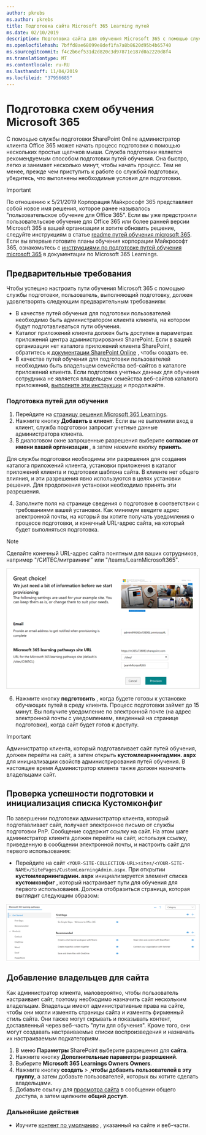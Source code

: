 ```yaml
---
author: pkrebs
ms.author: pkrebs
title: Подготовка сайта Microsoft 365 Learning путей
ms.date: 02/10/2019
description: Подготовка сайта для обучения Microsoft 365 с помощью службы подготовки SharePoint
ms.openlocfilehash: 7bffd8ae68099e8def1fa7a8b8620d95b4b65740
ms.sourcegitcommit: f4c2b6ef531d2d820c3d97871e187d0a2220d8f4
ms.translationtype: MT
ms.contentlocale: ru-RU
ms.lasthandoff: 11/04/2019
ms.locfileid: "37956685"
---
```

# <a name="provision-microsoft-365-learning-pathways"></a>Подготовка схем обучения Microsoft 365

С помощью службы подготовки SharePoint Online администратор клиента Office 365 может начать процесс подготовки с помощью нескольких простых щелчков мыши. Служба подготовки является рекомендуемым способом подготовки путей обучения. Она быстро, легко и занимает несколько минут, чтобы начать процесс. Тем не менее, прежде чем приступить к работе со службой подготовки, убедитесь, что выполнены необходимые условия для подготовки.

> [!IMPORTANT]
> По отношению к 5/21/2019 Корпорация Майкрософт 365 представляет собой новое имя решения, которое ранее называлось "пользовательское обучение для Office 365". Если вы уже предстроили пользовательское обучение для Office 365 или более ранней версии Microsoft 365 в вашей организации и хотите обновить решение, следуйте инструкциям в статье [readme путей обучения microsoft 365](https://github.com/pnp/custom-learning-office-365). Если вы впервые готовите планы обучения корпорации Майкрософт 365, ознакомьтесь с [инструкциями по подготовке путей обучения microsoft 365]( https://docs.microsoft.com/en-us/office365/customlearning/custom_provision) в документации по Microsoft 365 Learnings.  

## <a name="prerequisites"></a>Предварительные требования
 
Чтобы успешно настроить пути обучения Microsoft 365 с помощью службы подготовки, пользователь, выполняющий подготовку, должен удовлетворять следующим предварительным требованиям: 
 
- В качестве путей обучения для подготовки пользователей необходимо быть администратором клиента клиента, на котором будут подготавливаться пути обучения.  
- Каталог приложений клиента должен быть доступен в параметрах приложений центра администрирования SharePoint. Если в вашей организации нет каталога приложений клиента SharePoint, обратитесь к [документации SharePoint Online](https://docs.microsoft.com/en-us/sharepoint/use-app-catalog) , чтобы создать ее.  
- В качестве путей обучения для подготовки пользователей необходимо быть владельцем семейства веб-сайтов в каталоге приложений клиента. Если подготовка учетных данных для обучения сотрудника не является владельцем семейства веб-сайтов каталога приложений, [выполните эти инструкции](addappadmin.md) и продолжайте. 

### <a name="to-provision-learning-pathways"></a>Подготовка путей для обучения

1. Перейдите на [страницу решения Microsoft 365 Learnings](https://provisioning.sharepointpnp.com/details/3df8bd55-b872-4c9d-88e3-6b2f05344239).
2. Нажмите кнопку **Добавить в клиент**. Если вы не выполнили вход в клиент, служба подготовки запросит учетные данные администратора клиента. 
3. В диалоговом окне запрошенные разрешения выберите **согласие от имени вашей организации** , а затем нажмите кнопку **принять**.

Для службы подготовки необходимы эти разрешения для создания каталога приложений клиента, установки приложения в каталог приложений клиента и подготовки шаблона сайта. В клиенте нет общего влияния, и эти разрешения явно используются в целях установки решения. Для продолжения установки необходимо принять эти разрешения.

4. Заполните поля на странице сведения о подготовке в соответствии с требованиями вашей установки. Как минимум введите адрес электронной почты, на который вы хотите получать уведомления о процессе подготовки, и конечный URL-адрес сайта, на который будет выполняться подготовка.  
> [!NOTE]
> Сделайте конечный URL-адрес сайта понятным для ваших сотрудников, например "/СИТЕС/митраининг" или "/teams/LearnMicrosoft365".

![inst_options. png](media/inst_options.png)

6. Нажмите кнопку **подготовить** , когда будете готовы к установке обучающих путей в среду клиента.  Процесс подготовки займет до 15 минут. Вы получите уведомление по электронной почте (на адрес электронной почты с уведомлением, введенный на странице подготовки), когда сайт будет готов к доступу. 

> [!IMPORTANT]
> Администратор клиента, который подготавливает сайт путей обучения, должен перейти на сайт, а затем открыть **кустомлеарнингадмин. aspx** для инициализации свойств администрирования путей обучения. В настоящее время Администратор клиента также должен назначить владельцами сайт. 

## <a name="validate-provisioning-success-and-initialize-the-customconfig-list"></a>Проверка успешности подготовки и инициализация списка Кустомконфиг

По завершении подготовки администратор клиента, который подготавливает сайт, получает электронное письмо от службы подготовки PnP. Сообщение содержит ссылку на сайт. На этом шаге администратор клиента должен перейти на сайт, используя ссылку, приведенную в сообщении электронной почты, и настроить сайт для первого использования:

- Перейдите на сайт `<YOUR-SITE-COLLECTION-URL>sites/<YOUR-SITE-NAME>/SitePages/CustomLearningAdmin.aspx`. При открытии **кустомлеарнингадмин. aspx** инициализируется элемент списка **кустомконфиг** , который настраивает пути для обучения для первого использования. Должна отобразиться страница, которая выглядит следующим образом:

![кг-админапппаже. png](media/cg-adminapppage.png)

## <a name="add-owners-to-site"></a>Добавление владельцев для сайта
Как администратор клиента, маловероятно, чтобы пользователь настраивает сайт, поэтому необходимо назначить сайт нескольким владельцам. Владельцы имеют административные права на сайте, чтобы они могли изменять страницы сайта и изменять фирменный стиль сайта. Они также могут скрывать и показывать контент, доставленный через веб-часть "пути для обучения". Кроме того, они могут создавать настраиваемые списки воспроизведения и назначать их настраиваемым подкатегориям.  

1. В меню **Параметры** SharePoint выберите разрешения для **сайта**.
2. Нажмите кнопку **Дополнительные параметры разрешений**.
3. Выберите **Microsoft 365 Learnings Owners Owners**.
4. Нажмите кнопку **создать** > ,**чтобы добавить пользователей в эту группу**, а затем добавьте пользователей, которых вы хотите сделать владельцами. 
5. Добавьте ссылку для [просмотра сайта](custom_exploresite.md) в сообщении общего доступа, а затем щелкните **общий доступ**.

### <a name="next-steps"></a>Дальнейшие действия
- Изучите [контент по умолчанию](custom_exploresite.md) , указанный на сайте и веб-части.
